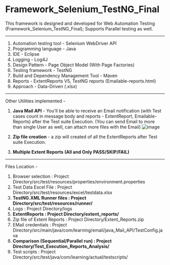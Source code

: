 # Framework_Selenium_TestNG_Final
This framework is designed and developed for Web Automation Testing (Framework_Selenium_TestNG_Final); Supports Parallel testing as well.

--------------------------------------------------------------------------------------------------------------------

1.  Automation testing tool - Selenium WebDriver API
2.  Programming language - Java
3.  IDE - Eclipse
4.  Logging - Log4J
5.  Design Pattern - Page Object Model (With Page Factories)
6.  Testing framework - TestNG
7.  Build and Dependency Management Tool - Maven
8.  Reports - ExtentReports V5, TestNG reports (Emailable-reports.html)
9.  Approach - Data-Driven (.xlsx)
-----------------
Other Utilities implemented - 
1. **Java Mail API** - You'll be able to receive an Email notification (with Test cases count in message body and reports - ExtentReport, Emailable-Reports) after the Test suite Execution. 
(You can send Email to more than single User as well, can attach more files with the Email)
![image](https://user-images.githubusercontent.com/26399692/132939837-da66c77d-4c65-4b5f-b721-c1a64b51ba85.png)

2. **Zip file creation** - a zip will created of all the ExtentReports after Test suite Execution.
3. **Multiple Extent Reports (All and Only PASS/SKIP/FAIL)**
-----------------
Files Location - 
1. Browser selection : Project Directory/src/test/resources/properties/environment.properties
2. Test Data Excel File : Project Directory/src/test/resources/excel/testdata.xlsx
3. **TestNG.XML Runner files : Project Directory/src/test/resources/runner/**
4. Logs : Project Directory/logs
5. **ExtentReports : Project Directory/extent_reports/**
6. Zip file of Extent Reports : Project Directory/Extent_Reports.zip
7. EMail credentials : Project Directory/src/main/java/com/learning/email/java_Mail_API/TestConfig.java
8. **Comparison (Sequential/Parallel run) : Project Directory/Test_Execution_Reports_Analysis/**
9. Test scripts : Project Directory/src/test/java/com/learning/actual/testscripts/

